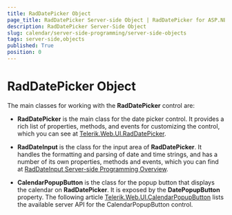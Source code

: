 ```yaml
---
title: RadDatePicker Object
page_title: RadDatePicker Server-side Object | RadDatePicker for ASP.NET AJAX Documentation
description: RadDatePicker Server-Side Object
slug: calendar/server-side-programming/server-side-objects
tags: server-side,objects
published: True
position: 0
---
```


# RadDatePicker Object



The main classes for working with the **RadDatePicker** control are:

* **RadDatePicker** is the main class for the date picker control. It provides a rich list of properties, methods, and events for customizing the control, which you can see at [Telerik.Web.UI.RadDatePicker](https://docs.telerik.com/devtools/aspnet-ajax/api/server/Telerik.Web.UI/RadDatePicker).

* **RadDateInput** is the class for the input area of **RadDatePicker**. It handles the formatting and parsing of date and time strings, and has a number of its own properties, methods and events, which you can find at [RadDateInput Server-side Programming Overview](https://docs.telerik.com/devtools/aspnet-ajax/controls/dateinput/server-side-programming/properties).

* **CalendarPopupButton** is the class for the popup button that displays the calendar on **RadDatePicker**. It is exposed by the **DatePopupButton** property. The following article [Telerik.Web.UI.CalendarPopupButton](https://docs.telerik.com/devtools/aspnet-ajax/api/server/Telerik.Web.UI/CalendarPopupButton) lists the available server API for the CalendarPopupButton control.


